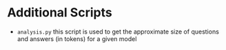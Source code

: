 # Additional Scripts

* `analysis.py` this script is used to get the approximate size of questions and answers (in tokens) for a given model